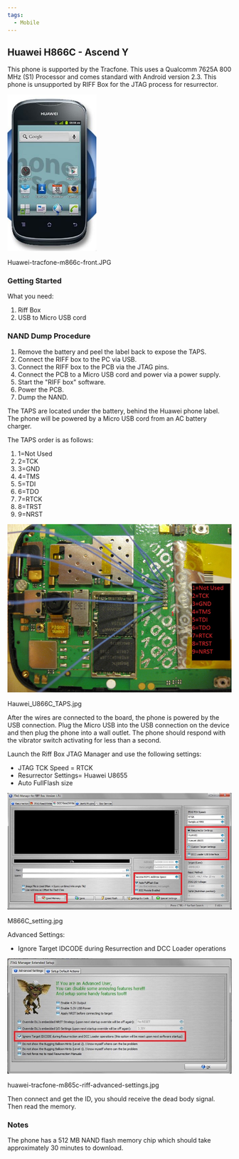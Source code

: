 ```yaml
---
tags:
  - Mobile
---
```

## Huawei H866C - Ascend Y

This phone is supported by the Tracfone. This uses a Qualcomm 7625A 800
MHz (S1) Processor and comes standard with Android version 2.3. This
phone is unsupported by RIFF Box for the JTAG process for resurrector.

 <img src="../assets/images/Huawei-tracfone-m866c-front.JPG"
 title="Huawei-tracfone-m866c-front.JPG" width="200"
 alt="Huawei-tracfone-m866c-front.JPG" />
 <figcaption
 aria-hidden="true">Huawei-tracfone-m866c-front.JPG</figcaption>

### Getting Started

What you need:

1.  Riff Box
2.  USB to Micro USB cord

### NAND Dump Procedure

1.  Remove the battery and peel the label back to expose the TAPS.
2.  Connect the RIFF box to the PC via USB.
3.  Connect the RIFF box to the PCB via the JTAG pins.
4.  Connect the PCB to a Micro USB cord and power via a power supply.
5.  Start the "RIFF box" software.
6.  Power the PCB.
7.  Dump the NAND.

The TAPS are located under the battery, behind the Huawei phone label.
The phone will be powered by a Micro USB cord from an AC battery
charger.

The TAPS order is as follows:

1.  1=Not Used
2.  2=TCK
3.  3=GND
4.  4=TMS
5.  5=TDI
6.  6=TDO
7.  7=RTCK
8.  8=TRST
9.  9=NRST

 <img src="../assets/images/Hauwei_U866C_TAPS.jpg" title="Hauwei_U866C_TAPS.jpg"
 width="600" alt="Hauwei_U866C_TAPS.jpg" />
 <figcaption aria-hidden="true">Hauwei_U866C_TAPS.jpg</figcaption>

After the wires are connected to the board, the phone is powered by the
USB connection. Plug the Micro USB into the USB connection on the device
and then plug the phone into a wall outlet. The phone should respond
with the vibrator switch activating for less than a second.

Launch the Riff Box JTAG Manager and use the following settings:

- JTAG TCK Speed = RTCK
- Resurrector Settings= Huawei U8655
- Auto FullFlash size

 <img src="../assets/images/M866C_setting.jpg" title="M866C_setting.jpg" width="800"
 alt="M866C_setting.jpg" />
 <figcaption aria-hidden="true">M866C_setting.jpg</figcaption>

Advanced Settings:

- Ignore Target IDCODE during Resurrection and DCC Loader operations

 <img src="../assets/images/Huawei-tracfone-m865c-riff-advanced-settings.jpg"
 title="huawei-tracfone-m865c-riff-advanced-settings.jpg" width="600"
 alt="huawei-tracfone-m865c-riff-advanced-settings.jpg" />
 <figcaption
 aria-hidden="true">huawei-tracfone-m865c-riff-advanced-settings.jpg</figcaption>

Then connect and get the ID, you should receive the dead body signal.
Then read the memory.

### Notes

The phone has a 512 MB NAND flash memory chip which should take
approximately 30 minutes to download.
